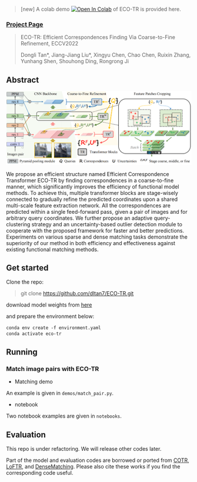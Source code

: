 > [new] A colab demo [![Open In Colab](https://colab.research.google.com/assets/colab-badge.svg)](https://colab.research.google.com/drive/1wpTQxwxs2xwSDWqE40t1Uw__MCILS6ND?usp=sharing) of ECO-TR is provided here.

### [Project Page](https://dltan7.github.io/ecotr/)

> ECO-TR: Efficient Correspondences Finding Via Coarse-to-Fine Refinement, ECCV2022
>
> Dongli Tan\*,  Jiang-Jiang Liu\*,  Xingyu Chen, Chao Chen, Ruixin Zhang, Yunhang Shen, Shouhong Ding, Rongrong Ji 

## Abstract

![pipeline](./assets/pipeline.png)

We propose an efficient structure named Efficient Correspondence Transformer ECO-TR by finding correspondences in a coarse-to-fine manner, which significantly improves the efficiency of functional model methods. To achieve this, multiple transformer blocks are stage-wisely connected to gradually refine the predicted coordinates upon a shared multi-scale feature extraction network. All the correspondences are predicted within a single feed-forward pass, given a pair of images and for arbitrary query coordinates. We further propose an adaptive query-clustering strategy and an uncertainty-based outlier detection module to cooperate with the proposed framework for faster and better predictions. Experiments on various sparse and dense matching tasks demonstrate the superiority of our method in both efficiency and effectiveness against existing functional matching methods.

## Get started

Clone the repo:

> git clone https://github.com/dltan7/ECO-TR.git

download model weights from [here](https://drive.google.com/file/d/1-1r7DQRHWvJDQfMkDs6m2a97YqzLCJvI/view?usp=sharing)

and prepare the environment below:

```shell
conda env create -f environment.yaml
conda activate eco-tr
```

## Running

### Match image pairs with ECO-TR

- Matching demo

An example is given in `demos/match_pair.py`.

- notebook

Two notebook examples are given in `notebooks`.



## Evaluation

This repo is under refactoring. We will release other codes later.

Part of the model and evaluation codes are borrowed or ported from [COTR](https://github.com/ubc-vision/COTR), [LoFTR](https://github.com/zju3dv/LoFTR), and [DenseMatching](https://github.com/PruneTruong/DenseMatching). Please also cite these works if you find the corresponding code useful.











